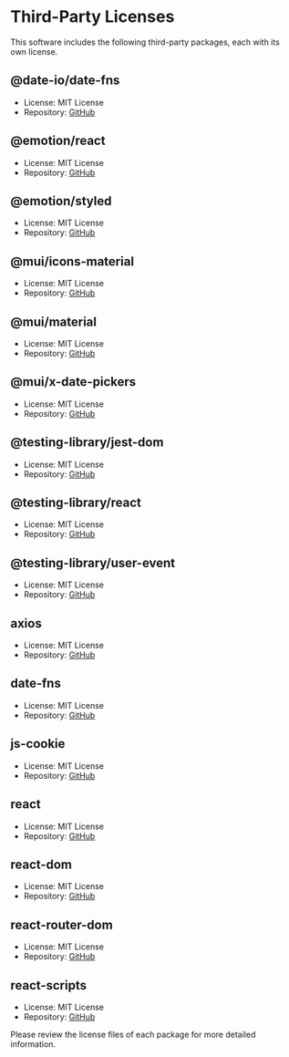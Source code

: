 # Third-Party Licenses

This software includes the following third-party packages, each with its own license.

## @date-io/date-fns
- License: MIT License
- Repository: [GitHub](https://github.com/date-io/date-fns)

## @emotion/react
- License: MIT License
- Repository: [GitHub](https://github.com/emotion-js/emotion)

## @emotion/styled
- License: MIT License
- Repository: [GitHub](https://github.com/emotion-js/emotion)

## @mui/icons-material
- License: MIT License
- Repository: [GitHub](https://github.com/mui-org/material-ui)

## @mui/material
- License: MIT License
- Repository: [GitHub](https://github.com/mui-org/material-ui)

## @mui/x-date-pickers
- License: MIT License
- Repository: [GitHub](https://github.com/mui-org/material-ui-pickers)

## @testing-library/jest-dom
- License: MIT License
- Repository: [GitHub](https://github.com/testing-library/jest-dom)

## @testing-library/react
- License: MIT License
- Repository: [GitHub](https://github.com/testing-library/react-testing-library)

## @testing-library/user-event
- License: MIT License
- Repository: [GitHub](https://github.com/testing-library/user-event)

## axios
- License: MIT License
- Repository: [GitHub](https://github.com/axios/axios)

## date-fns
- License: MIT License
- Repository: [GitHub](https://github.com/date-fns/date-fns)

## js-cookie
- License: MIT License
- Repository: [GitHub](https://github.com/js-cookie/js-cookie)

## react
- License: MIT License
- Repository: [GitHub](https://github.com/facebook/react)

## react-dom
- License: MIT License
- Repository: [GitHub](https://github.com/facebook/react)

## react-router-dom
- License: MIT License
- Repository: [GitHub](https://github.com/ReactTraining/react-router)

## react-scripts
- License: MIT License
- Repository: [GitHub](https://github.com/facebook/create-react-app)

Please review the license files of each package for more detailed information.
